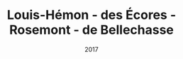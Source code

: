 ---
title: Louis-Hémon - des Écores - Rosemont - de Bellechasse
date: '2017'
type: ruelle_verte
district: 'Rosemont'
position: { lng: -73.58861660025477, lat: 45.545236255881974 }
---